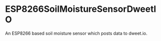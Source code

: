 # ESP8266SoilMoistureSensorDweetIO
An ESP8266 based soil moisture sensor which posts data to dweet.io.
